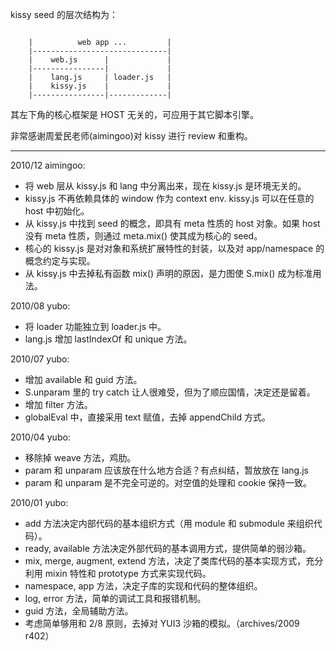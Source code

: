 
kissy seed 的层次结构为：
<pre><code>
    |          web app ...         |
    |------------------------------|
    |    web.js      |             |
    |----------------|             |
    |    lang.js     | loader.js   |
    |    kissy.js    |             |
    |----------------|-------------|
</code></pre>
其左下角的核心框架是 HOST 无关的，可应用于其它脚本引擎。

非常感谢周爱民老师(aimingoo)对 kissy 进行 review 和重构。

----
2010/12 aimingoo:

 - 将 web 层从 kissy.js 和 lang 中分离出来，现在 kissy.js 是环境无关的。
 - kissy.js 不再依赖具体的 window 作为 context env. kissy.js 可以在任意的 host 中初始化。
 - 从 kissy.js 中找到 seed 的概念，即具有 meta 性质的 host 对象。如果 host 没有 meta 性质，则通过 meta.mix() 使其成为核心的 seed。
 - 核心的 kissy.js 是对对象和系统扩展特性的封装，以及对 app/namespace 的概念约定与实现。
 - 从 kissy.js 中去掉私有函数 mix() 声明的原因，是力图使 S.mix() 成为标准用法。

2010/08 yubo:

 - 将 loader 功能独立到 loader.js 中。
 - lang.js 增加 lastIndexOf 和 unique 方法。

2010/07 yubo:

 - 增加 available 和 guid 方法。
 - S.unparam 里的 try catch 让人很难受，但为了顺应国情，决定还是留着。
 - 增加 filter 方法。
 - globalEval 中，直接采用 text 赋值，去掉 appendChild 方式。

2010/04 yubo:

 - 移除掉 weave 方法，鸡肋。
 - param 和 unparam 应该放在什么地方合适？有点纠结，暂放放在 lang.js
 - param 和 unparam 是不完全可逆的。对空值的处理和 cookie 保持一致。

2010/01 yubo:

 - add 方法决定内部代码的基本组织方式（用 module 和 submodule 来组织代码）。
 - ready, available 方法决定外部代码的基本调用方式，提供简单的弱沙箱。
 - mix, merge, augment, extend 方法，决定了类库代码的基本实现方式，充分利用 mixin 特性和 prototype 方式来实现代码。
 - namespace, app 方法，决定子库的实现和代码的整体组织。
 - log, error 方法，简单的调试工具和报错机制。
 - guid 方法，全局辅助方法。
 - 考虑简单够用和 2/8 原则，去掉对 YUI3 沙箱的模拟。（archives/2009 r402）

